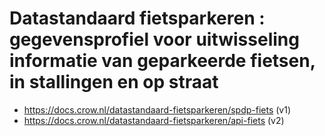 # Datastandaard fietsparkeren : gegevensprofiel voor uitwisseling informatie van geparkeerde fietsen, in stallingen en op straat

- https://docs.crow.nl/datastandaard-fietsparkeren/spdp-fiets (v1)
- https://docs.crow.nl/datastandaard-fietsparkeren/api-fiets (v2)
